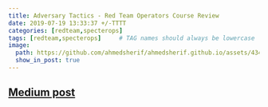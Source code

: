 ```yaml
---
title: Adversary Tactics - Red Team Operators Course Review
date: 2019-07-19 13:33:37 +/-TTTT
categories: [redteam,specterops]
tags: [redteam,specterops]     # TAG names should always be lowercase
image:
  path: https://github.com/ahmedsherif/ahmedsherif.github.io/assets/4347574/1cb353c6-fbd7-4123-a1be-cff405879a41
  show_in_post: true
---
```


## [Medium post](https://medium.com/@sherif_ninja/adversary-tactics-red-team-operators-course-review-aa0516085bf5)


